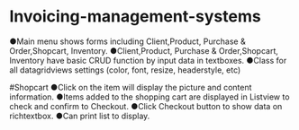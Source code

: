 # Invoicing-management-systems
●Main menu shows forms including Client,Product, Purchase & Order,Shopcart, Inventory.
●Client,Product, Purchase & Order,Shopcart, Inventory have basic CRUD function by input data in textboxes.
●Class for all datagridviews settings (color, font, resize, headerstyle, etc)

#Shopcart
●Click on the item will display the picture and content information.
●Items added to the shopping cart are displayed in Listview to check and confirm to Checkout.
●Click Checkout button to show data on richtextbox.
●Can print list to display.
